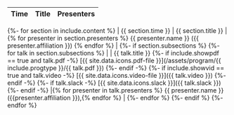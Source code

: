 | Time | Title | Presenters |
| --- | ------- | ---------- |
{%- for section in include.content %}
| {{ section.time }} | {{ section.title }} | {% for presenter in section.presenters %} {{ presenter.name }} ({{ presenter.affiliation }}) {% endfor %} |
  {%- if section.subsections %}
      {%- for talk in section.subsections %}
| | {{ talk.title }}
        {%- if include.showpdf == true and talk.pdf -%}
[{{ site.data.icons.pdf-file }}](/assets/program/{{ include.progtype }}/{{ talk.pdf }})
        {%- endif -%}
        {%- if include.showvid == true and talk.video -%}
[{{ site.data.icons.video-file }}]({{ talk.video }})
        {%- endif -%}
        {%- if talk.slack -%}
[{{ site.data.icons.slack }}]({{ talk.slack }})
        {%- endif -%}
|{% for presenter in talk.presenters %} {{ presenter.name }} ({{presenter.affiliation }}),{% endfor %} |
      {%- endfor %}
  {%- endif %}
{%- endfor %}
